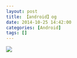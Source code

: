 ```yaml
---
layout: post
title: 【android】og
date: 2014-10-25 14:42:00
categories: [Android]
tags: []
---
```

![](http://img.blog.csdn.net/20141025144138921?watermark/2/text/aHR0cDovL2Jsb2cuY3Nkbi5uZXQvdHVodW9sb25n/font/5a6L5L2T/fontsize/400/fill/I0JBQkFCMA==/dissolve/70/gravity/Center)


